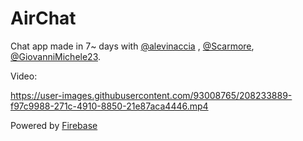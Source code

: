 # AirChat
Chat app made in 7~ days with [@alevinaccia](https://github.com/alevinaccia) , [@Scarmore](https://github.com/Scarmore), [@GiovanniMichele23](https://github.com/GiovanniMichele23).

Video:

https://user-images.githubusercontent.com/93008765/208233889-f97c9988-271c-4910-8850-21e87aca4446.mp4


Powered by [Firebase](https://firebase.google.com/)
